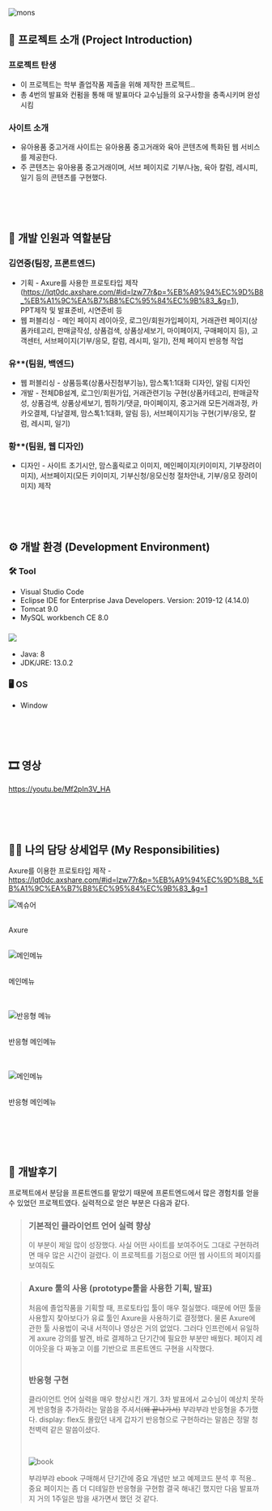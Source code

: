 ![mons](https://user-images.githubusercontent.com/93513959/153706761-5df533e9-9948-4ab2-a091-20244abd4dac.JPG)


## 📌 프로젝트 소개 (Project Introduction)
### 프로젝트 탄생
- 이 프로젝트는 학부 졸업작품 제출을 위해 제작한 프로젝트..
- 총 4번의 발표와 컨펌을 통해 매 발표마다 교수님들의 요구사항을 충족시키며 완성시킴

### 사이트 소개
- 유아용품 중고거래 사이트는 유아용품 중고거래와 육아 콘텐츠에 특화된 웹 서비스를 제공한다.
- 주 콘텐츠는 유아용품 중고거래이며, 서브 페이지로 기부/나눔, 육아 칼럼, 레시피, 일기 등의 콘텐츠를 구현했다.

<br><br><br>
## 🤝 개발 인원과 역할분담
### 김연중(팀장, 프론트엔드)
- 기획 - Axure를 사용한 프로토타입 제작(https://lqt0dc.axshare.com/#id=lzw77r&p=%EB%A9%94%EC%9D%B8_%EB%A1%9C%EA%B7%B8%EC%95%84%EC%9B%83_&g=1),<br> PPT제작 및 발표준비, 시연준비 등
- 웹 퍼블리싱 - 메인 페이지 레이아웃, 로그인/회원가입페이지, 거래관련 페이지(상품카테고리, 판매글작성, 상품검색, 상품상세보기, 마이페이지, 구매페이지 등), 고객센터, 서브페이지(기부/응모, 칼럼, 레시피, 일기), 전체 페이지 반응형 작업

### 유**(팀원, 백엔드)
- 웹 퍼블리싱 - 상품등록(상품사진첨부기능), 맘스톡1:1대화 디자인, 알림 디자인
- 개발 - 전체DB설계, 로그인/회원가입, 거래관련기능 구현(상품카테고리, 판매글작성, 상품검색, 상품상세보기, 찜하기/댓글, 마이페이지, 중고거래 모든거래과정, 카카오결제, 다날결제, 맘스톡1:1대화, 알림 등), 서브페이지기능 구현(기부/응모, 칼럼, 레시피, 일기)

### 황**(팀원, 웹 디자인)
- 디자인 - 사이트 초기시안, 맘스홀릭로고 이미지, 메인페이지(키이미지, 기부장려이미지), 서브페이지(모든 키이미지, 기부신청/응모신청 절차안내, 기부/응모 장려이미지) 제작

<br><br><br>
## ⚙ 개발 환경 (Development Environment)
### 🛠︎ Tool
- Visual Studio Code
- Eclipse IDE for Enterprise Java Developers. Version: 2019-12 (4.14.0) 
- Tomcat 9.0
- MySQL workbench CE 8.0 

### <img src="https://img.shields.io/badge/Java-007396?style=?style=for-the-badge&logo=Java&logoColor=white"/>
- Java: 8
- JDK/JRE: 13.0.2

### 🖥 OS
- Window



<br><br><br>
## 🎞 영상

https://youtu.be/Mf2pIn3V_HA



<br><br><br>
## 🙋‍♂ 나의 담당 상세업무 (My Responsibilities)

Axure를 이용한 프로토타입 제작 - https://lqt0dc.axshare.com/#id=lzw77r&p=%EB%A9%94%EC%9D%B8_%EB%A1%9C%EA%B7%B8%EC%95%84%EC%9B%83_&g=1
<br>

![엑슈어](https://user-images.githubusercontent.com/93513959/153717544-56eafd02-891d-4ba9-822a-f4e37a3e0612.JPG)

<br>
Axure 
<br><br>



![메인메뉴](https://user-images.githubusercontent.com/93513959/153716700-a6f08bc5-09ba-451f-8cb1-c7512f398fa2.JPG)

<br>
메인메뉴
<br><br>



<br>

![반응형 메뉴](https://user-images.githubusercontent.com/93513959/153716699-e7dc6adf-e13b-48e4-82d9-ebbd9caf169b.JPG)

<br>
반응형 메인메뉴
<br><br>




<br>

![메인메뉴](https://user-images.githubusercontent.com/93513959/153716700-a6f08bc5-09ba-451f-8cb1-c7512f398fa2.JPG)

<br>
반응형 메인메뉴
<br><br>








<br><br><br>
## 📝 개발후기
프로젝트에서 분담을 프론트엔드를 맡았기 때문에 프론트엔드에서 많은 경험치를 얻을 수 있었던 프로젝트였다.
실력적으로 얻은 부분은 다음과 같다.
> ### 기본적인 클라이언트 언어 실력 향상
> 이 부분이 제일 많이 성장했다. 사실 어떤 사이트를 보여주어도 그대로 구현하려면 매우 많은 시간이 걸렸다.
> 이 프로젝트를 기점으로 어떤 웹 사이트의 페이지를 보여줘도 

> ### Axure 툴의 사용 (prototype툴을 사용한 기획, 발표)
> 처음에 졸업작품을 기획할 때, 프로토타입 툴이 매우 절실했다. 때문에 어떤 툴을 사용할지 찾아보다가 유료 툴인 Axure을 사용하기로 결정했다.
> 물론 Axure에 관한 툴 사용법이 국내 서적이나 영상은 거의 없었다. 그러다 인프런에서 유일하게 axure 강의를 발견, 바로 결제하고 단기간에 필요한 부분만 배웠다.
> 페이지 레이아웃을 다 짜놓고 이를 기반으로 프론트엔드 구현을 시작했다.
<br><br>
> ### 반응형 구현
> 클라이언트 언어 실력을 매우 향상시킨 개기. 3차 발표에서 교수님이 예상치 못하게 반응형을 추가하라는 말씀을 주셔서<del>(왜 끝나가서)</del> 부랴부랴 반응형을 추가했다.
> display: flex도 몰랐던 내게 갑자기 반응형으로 구현하라는 말씀은 정말 청천벽력 같은 말씀이셨다.
> 
> <br>
> 
> ![book](https://user-images.githubusercontent.com/93513959/153716697-366a1c90-7796-44c4-8f34-fb8eb8419d09.JPG)
> 
> 부랴부랴 ebook 구매해서 단기간에 중요 개념만 보고 예제코드 분석 후 적용.. 중요 페이지는 좀 더 디테일한 반응형을 구현함 결국 해내긴 했지만 다음 발표까지 거의 1주일은 밤을 새가면서 했던 것 같다.
> 

